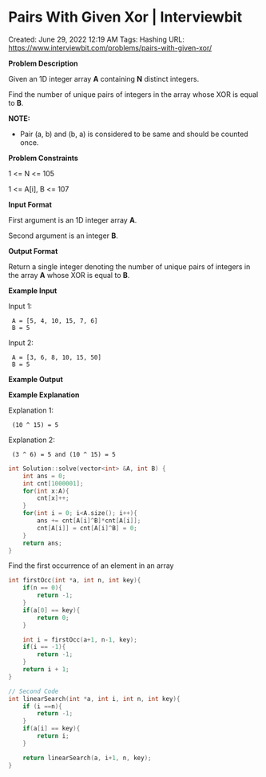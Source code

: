 # Pairs With Given Xor | Interviewbit

Created: June 29, 2022 12:19 AM
Tags: Hashing
URL: https://www.interviewbit.com/problems/pairs-with-given-xor/

**Problem Description**

Given an 1D integer array **A** containing **N** distinct integers.

Find the number of unique pairs of integers in the array whose XOR is equal to **B**.

**NOTE:**

- Pair (a, b) and (b, a) is considered to be same and should be counted once.

**Problem Constraints**

1 <= N <= 105

1 <= A[i], B <= 107

**Input Format**

First argument is an 1D integer array **A**.

Second argument is an integer **B**.

**Output Format**

Return a single integer denoting the number of unique pairs of integers in the array **A** whose XOR is equal to **B**.

**Example Input**

Input 1:

```
 A = [5, 4, 10, 15, 7, 6]
 B = 5

```

Input 2:

```
 A = [3, 6, 8, 10, 15, 50]
 B = 5

```

**Example Output**

**Example Explanation**

Explanation 1:

```
 (10 ^ 15) = 5

```

Explanation 2:

```
 (3 ^ 6) = 5 and (10 ^ 15) = 5

```

```cpp
int Solution::solve(vector<int> &A, int B) {
    int ans = 0;
    int cnt[1000001];
    for(int x:A){
        cnt[x]++;
    }
    for(int i = 0; i<A.size(); i++){
        ans += cnt[A[i]^B]*cnt[A[i]];
        cnt[A[i]] = cnt[A[i]^B] = 0;
    }
    return ans;
}
```

Find the first occurrence of an element in an array

```cpp
int firstOcc(int *a, int n, int key){
    if(n == 0){
        return -1;
    }
    if(a[0] == key){
        return 0;
    }

    int i = firstOcc(a+1, n-1, key);
    if(i == -1){
        return -1;
    }
    return i + 1;
}

// Second Code
int linearSearch(int *a, int i, int n, int key){
    if (i ==n){
        return -1;
    }
    if(a[i] == key){
        return i;
    }

    return linearSearch(a, i+1, n, key);
}
```